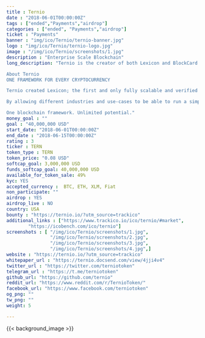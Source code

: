 ```yaml
---
title : Ternio
date : "2018-06-01T00:00:00Z"
tags : ["ended","Payments","airdrop"]
categories : ["ended", "Payments","airdrop"]
ticket : "Payments"
banner : "img/ico/Ternio/ternio-banner.jpg"
logo : "img/ico/Ternio/ternio-logo.jpg"
image : "/img/ico/Ternio/screenshots/1.jpg"
description : "Enterprise Scale Blockchain"
long_description: "Ternio is the creator of both Lexicon and BlockCard. Lexicon is the world's fastest blockchain capable of over 1 million transactions per second, fully decentralized and on-chain. The BlockCard™ is a physical debit card enabling card holders to spend their cryptocurrencies anywhere in the world VISA is accepted. Lexicon will disrupt the $224 billion per year digital advertising market through a multifaceted approach. Incentives and the general ecosystem are not aligned causing both advertisers and publishers to feel they are on the losing side of the deal.

About Ternio
ONE FRAMEWORK FOR EVERY CRYPTOCURRENCY

Ternio created Lexicon; the first and only fully scalable and verified blockchain to be able to meet the need’s of any type of scenario or use-case.

By allowing different industries and use-cases to be able to run a simple to setup blockchain based on their needs, adoption and complete decentralization of data across all mediums is not a decade away but a few years.  Lexicon is a blockchain revolving around data. Any application, infrastructure, company, or industry is able to utilize Lexicon while still holding to their cryptocurrency of choice. Lexicon works with all cryptocurrencies in areas where assets or a currency is needing to be exchanged in a secure decentralized environment while still having the flexibility to a blockchain around your needs.

One blockchain framework. Unlimited potential."
money_goal : ""
goal : "40,000,000 USD"
start_date: "2018-06-01T00:00:00Z"
end_date : "2018-06-15T00:00:00Z"
rating : 3
ticker : TERN
token_type : TERN
token_price: "0.08 USD"
softcap_goal: 3,000,000 USD
funds_softcap_goal: 40,000,000 USD
available_for_token_sale: 49%
kyc: YES 
accepted_currency :  BTC, ETH, XLM, Fiat
non_participate: ""
airdrop : YES
airdrop_live : NO
country: USA
bounty : "https://ternio.io/?utm_source=trackico"
additional_links : ["https://www.trackico.io/ico/ternio/#market",
        "https://icobench.com/ico/ternio"]
screenshots : [ "/img/ico/Ternio/screenshots/1.jpg",
                "/img/ico/Ternio/screenshots/2.jpg",
                "/img/ico/Ternio/screenshots/3.jpg",
                "/img/ico/Ternio/screenshots/4.jpg",]
website : "https://ternio.io/?utm_source=trackico"
whitepaper_url : "https://ternio.docsend.com/view/4jji4v4"
twitter_url : "https://twitter.com/terniotoken"
telegram_url : "https://t.me/terniotoken"
github_url: "https://github.com/ternio"
reddit_url: "https://www.reddit.com/r/TernioToken/"
facebook_url: "https://www.facebook.com/terniotoken"
og_png: ""
tw_png: ""
weight: 5

---
```



{{< background_image >}}
